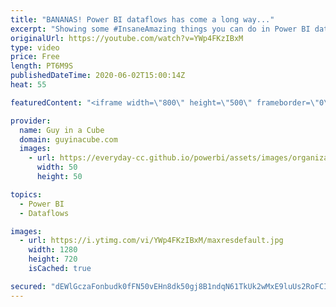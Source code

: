 ```yaml
---
title: "BANANAS! Power BI dataflows has come a long way..."
excerpt: "Showing some #InsaneAmazing things you can do in Power BI dataflows. This is really bananas!  Power BI dataflows data source doc: https://docs.microsoft.com/power-bi/transform-model/service-dataflows-data-sources  📢 Become a member: https://guyinacu.be/membership   *******************  Want to take"
originalUrl: https://youtube.com/watch?v=YWp4FKzIBxM
type: video
price: Free
length: PT6M9S
publishedDateTime: 2020-06-02T15:00:14Z
heat: 55

featuredContent: "<iframe width=\"800\" height=\"500\" frameborder=\"0\" src=\"https://www.youtube.com/embed/YWp4FKzIBxM\" allow=\"accelerometer; autoplay; encrypted-media; gyroscope; picture-in-picture\" allowfullscreen></iframe>"

provider:
  name: Guy in a Cube
  domain: guyinacube.com
  images:
    - url: https://everyday-cc.github.io/powerbi/assets/images/organizations/guyinacube.com-50x50.jpg
      width: 50
      height: 50

topics:
  - Power BI
  - Dataflows

images:
  - url: https://i.ytimg.com/vi/YWp4FKzIBxM/maxresdefault.jpg
    width: 1280
    height: 720
    isCached: true

secured: "dEWlGczaFonbudk0fFN50vEHn8dk50gj8B1ndqN61TkUk2wMxE9luUs2RoFCIHqKEGXnPKT0+BLHouhABml0VqlQMJSiHPhaSVCP+9zFrcS1PekHQTpaTbrhfb48l77SrJYCGgzWNxsszHFE7XejSLhzmx/bvvcG6IG5tIX5iH2grsbu7evhsYNEy2Jqwdl4V+frOW2UtPEVpegl4zmqpG68B6UJyUND7ppSkQAKtWn5MslAELnRg0NGfKjZqEANPsZNuQ2dNMMwChKb0MLeA5FxHid7eFBDrRNwr4Xqm2CFXOOwrXpTJaJZNKKzDoNvCexxytGF6czwJ7u+2BvCTRV9IiSu6k1IGkxUKqbHXNyTkWBu6AL3JIuSgxGKR8mVbLs+rullOhNLIiDsVNs1P/Qp8WQpXAa4b3XiuWBHVCs=;f9zEdOWf8oXcczYFkX1OpA=="
---
```


